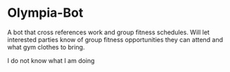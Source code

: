 # Olympia-Bot
A bot that cross references work and group fitness schedules. Will let interested parties know of group fitness opportunities they can attend and what gym clothes to bring.

I do not know what I am doing
